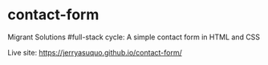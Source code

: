 # contact-form
Migrant Solutions #full-stack cycle: A simple contact form in HTML and CSS

Live site:
https://jerryasuquo.github.io/contact-form/
